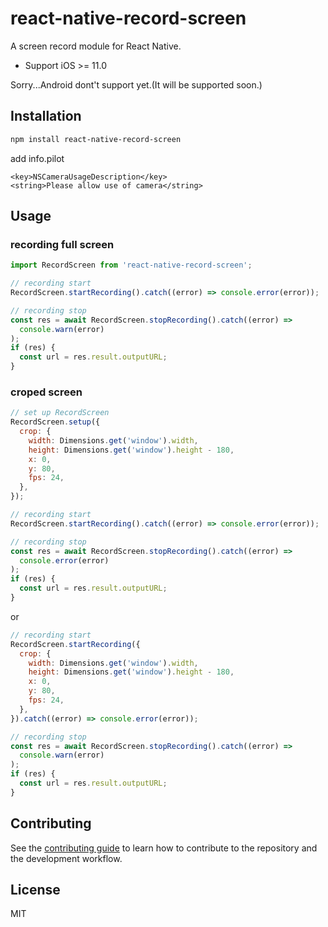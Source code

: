 # react-native-record-screen

A screen record module for React Native.

- Support iOS >= 11.0

Sorry...Android dont't support yet.(It will be supported soon.)

## Installation

```sh
npm install react-native-record-screen
```

add info.pilot

```
<key>NSCameraUsageDescription</key>
<string>Please allow use of camera</string>
```

## Usage

### recording full screen

```js
import RecordScreen from 'react-native-record-screen';

// recording start
RecordScreen.startRecording().catch((error) => console.error(error));

// recording stop
const res = await RecordScreen.stopRecording().catch((error) =>
  console.warn(error)
);
if (res) {
  const url = res.result.outputURL;
}
```

### croped screen

```js
// set up RecordScreen
RecordScreen.setup({
  crop: {
    width: Dimensions.get('window').width,
    height: Dimensions.get('window').height - 180,
    x: 0,
    y: 80,
    fps: 24,
  },
});

// recording start
RecordScreen.startRecording().catch((error) => console.error(error));

// recording stop
const res = await RecordScreen.stopRecording().catch((error) =>
  console.error(error)
);
if (res) {
  const url = res.result.outputURL;
}
```

or

```js
// recording start
RecordScreen.startRecording({
  crop: {
    width: Dimensions.get('window').width,
    height: Dimensions.get('window').height - 180,
    x: 0,
    y: 80,
    fps: 24,
  },
}).catch((error) => console.error(error));

// recording stop
const res = await RecordScreen.stopRecording().catch((error) =>
  console.warn(error)
);
if (res) {
  const url = res.result.outputURL;
}
```

## Contributing

See the [contributing guide](CONTRIBUTING.md) to learn how to contribute to the repository and the development workflow.

## License

MIT
